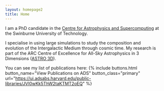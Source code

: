```yaml
---
layout: homepage2
title: Home
---
```


I am a PhD candidate in the [Centre for Astrophysics and Supercomputing](https://astronomy.swin.edu.au/) at the Swinburne University of Technology.

I specialise in using large simulations to study the composition and evolution of the Intergalactic Medium through cosmic time. 
My research is part of the ARC Centre of Excellence for All-Sky Astrophysics in 3 Dimensions ([ASTRO 3D](https://astro3d.org.au/)). 

You can see my list of publications here:
{% include buttons.html button_name="View Publications on ADS" button_class="primary" url="https://ui.adsabs.harvard.edu/public-libraries/JVI0wKk5ThW2taKTMT2oEQ" %}
    


